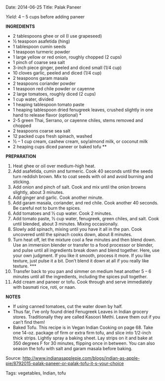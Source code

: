 Date: 2014-06-25
Title: Palak Paneer

*Yield:* 4 – 5 cups before adding paneer

__INGREDIENTS__

* 2 tablespoons ghee or oil (I use grapeseed)
* ½ teaspoon asafetida (hing)
* 1 tablespoon cumin seeds
* 1 teaspoon turmeric powder
* 1 large yellow or red onion, roughly chopped (2 cups)
* 1 pinch of coarse sea salt
* 3-inch piece ginger, peeled and diced small (1/4 cup)
* 10 cloves garlic, peeled and diced (1/4 cup)
* 2 teaspoons garam masala
* 2 teaspoons coriander powder
* 1 teaspoon red chile powder or cayenne
* 2 large tomatoes, roughly diced (2 cups)
* 1 cup water, divided
* 1 heaping tablespoon tomato paste
* 1 heaping tablespoon dried fenugreek leaves, crushed slightly in one hand to release flavor (optional) *
* 2-5 green Thai, Serrano, or cayenne chiles, stems removed and chopped
* 2 teaspoons coarse sea salt
* 12 packed cups fresh spinach, washed
* ½ – 1 cup cream, cashew cream, soy/almond milk, or coconut milk
* 2 heaping cups diced paneer or baked tofu **

__PREPARATION__

1. Heat ghee or oil over medium-high heat.
2. Add asafetida, cumin and turmeric. Cook 40 seconds until the seeds turn reddish brown. Mix to coat seeds with oil and avoid burning and sticking.
3. Add onion and pinch of salt. Cook and mix until the onion browns slightly, about 3 minutes.
4. Add ginger and garlic. Cook another minute.
5. Add garam masala, coriander, and red chile. Cook another 40 seconds. Be careful not to burn the spices.
6. Add tomatoes and ½ cup water. Cook 2 minutes.
7. Add tomato paste, ½ cup water, fenugreek, green chiles, and salt. Cook until blended, about 3 minutes. Mixing occasionally.
8. Slowly add spinach, mixing until you have it all in the pan. Cook uncovered until the spinach cooks down, about 8 minutes.
9. Turn heat off, let the mixture cool a few minutes and then blend down. Use an immersion blender or transfer to a food processor or blender, and pulse until all ingredients break down and blend together. Here, use your own judgment. If you like it smooth, process it more. If you like texture, just pulse it a bit. Don’t blend it down at all if you really like texture. *** 
10. Transfer back to you pan and simmer on medium heat another 5 – 6 minutes until all the ingredients, including the spices pull together.
11. Add cream and paneer or tofu. Cook through and serve immediately with basmati rice, roti, or naan.
 
__NOTES__

* If using canned tomatoes, cut the water down by half.
* Thus far, I’ve only found dried Fenugreek Leaves in Indian grocery stores. Traditionally they are called Kasoori Methi. Leave them out if you can’t find them!
* Baked Tofu. This recipe is in Vegan Indian Cooking on page 68. Take one 14-oz. package of firm or extra firm tofu, and slice into 1/2-inch thick strips. Lightly spray a baking sheet. Lay strips on it and bake at 350 degrees F for 30 minutes, flipping once in between. You can also season the tofu with salt and garam masala before baking.

Source: <http://www.indianasapplepie.com/blogs/indian-as-apple-pie/8792015-palak-paneer-or-palak-tofu-it-s-your-choice> 

Tags: vegetables, Indian, tofu